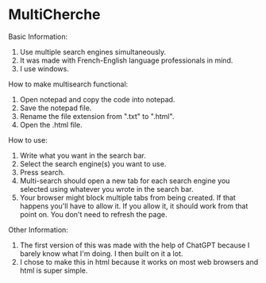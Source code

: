 # MultiCherche
Basic Information:
1. Use multiple search engines simultaneously. 
2. It was made with French-English language professionals in mind. 
3. I use windows.

How to make multisearch functional:
1. Open notepad and copy the code into notepad.
2. Save the notepad file.
3. Rename the file extension from ".txt" to ".html".
4. Open the .html file.

How to use:
1. Write what you want in the search bar.
2. Select the search engine(s) you want to use.
3. Press search.
4. Multi-search should open a new tab for each search engine you selected using whatever you wrote in the search bar.
5. Your browser might block multiple tabs from being created. If that happens you'll have to allow it. If you allow it, it should work from that point on. You don't need to refresh the page.

Other Information:
1. The first version of this was made with the help of ChatGPT because I barely know what I'm doing. I then built on it a lot.
2. I chose to make this in html because it works on most web browsers and html is super simple.
